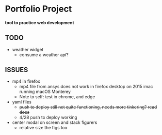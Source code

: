 # Portfolio Project

#### tool to practice web development


## TODO
- weather widget
	- consume a weather api?



## ISSUES
* mp4 in firefox
	- mp4 file from ansys does not work in firefox desktop on 2015 imac running macOS Monterey
	- Note to self: test in chrome, and edge
* yaml files
	- ~~push to deploy still not quite functioning, needs more tinkering? read docs~~
	- 4/28 push to deploy working
* center modal on screen and stack figurers
	- relative size the figs too
